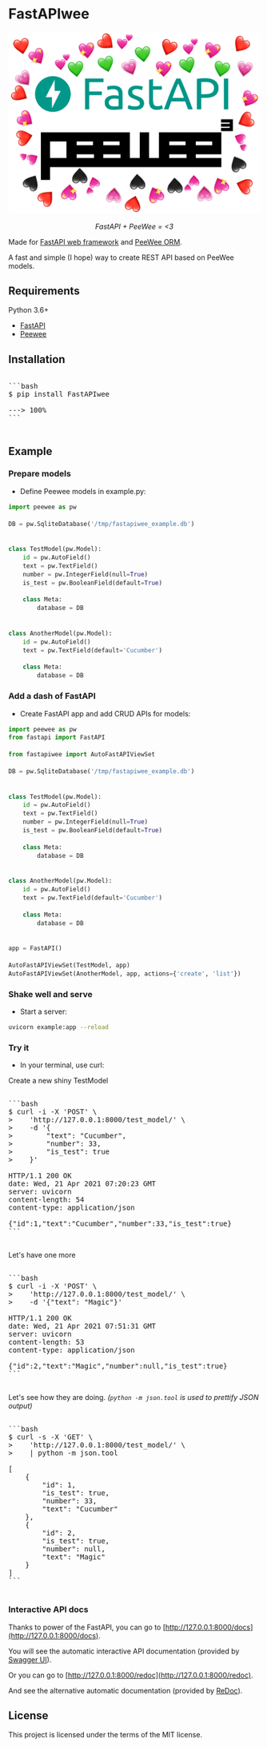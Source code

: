 # FastAPIwee

![Logo](media/logo.png)

<p align="center">
    <em>FastAPI + PeeWee = <3</em>
</p>

Made for [FastAPI web framework](https://fastapi.tiangolo.com) and [PeeWee ORM](http://docs.peewee-orm.com/en/latest/).

A fast and simple (I hope) way to create REST API based on PeeWee models.

## Requirements

Python 3.6+

- [FastAPI](https://fastapi.tiangolo.com)
- [Peewee](http://docs.peewee-orm.com/en/latest/)

## Installation

<pre class="termy">

```bash
$ pip install FastAPIwee

---> 100%
```

</pre>

## Example

### Prepare models

- Define Peewee models in example.py:

```python
import peewee as pw

DB = pw.SqliteDatabase('/tmp/fastapiwee_example.db')


class TestModel(pw.Model):
    id = pw.AutoField()
    text = pw.TextField()
    number = pw.IntegerField(null=True)
    is_test = pw.BooleanField(default=True)

    class Meta:
        database = DB


class AnotherModel(pw.Model):
    id = pw.AutoField()
    text = pw.TextField(default='Cucumber')

    class Meta:
        database = DB
```

### Add a dash of FastAPI

- Create FastAPI app and add CRUD APIs for models:

```python hl_lines="2-4 27-30"
import peewee as pw
from fastapi import FastAPI

from fastapiwee import AutoFastAPIViewSet

DB = pw.SqliteDatabase('/tmp/fastapiwee_example.db')


class TestModel(pw.Model):
    id = pw.AutoField()
    text = pw.TextField()
    number = pw.IntegerField(null=True)
    is_test = pw.BooleanField(default=True)

    class Meta:
        database = DB


class AnotherModel(pw.Model):
    id = pw.AutoField()
    text = pw.TextField(default='Cucumber')

    class Meta:
        database = DB


app = FastAPI()

AutoFastAPIViewSet(TestModel, app)
AutoFastAPIViewSet(AnotherModel, app, actions={'create', 'list'})
```

### Shake well and serve

- Start a server:

```bash
uvicorn example:app --reload
```

### Try it

- In your terminal, use curl:

Create a new shiny TestModel

<pre class="termy">

```bash
$ curl -i -X 'POST' \
>    'http://127.0.0.1:8000/test_model/' \
>    -d '{
>        "text": "Cucumber",
>        "number": 33,
>        "is_test": true
>    }'

HTTP/1.1 200 OK
date: Wed, 21 Apr 2021 07:20:23 GMT
server: uvicorn
content-length: 54
content-type: application/json

{"id":1,"text":"Cucumber","number":33,"is_test":true}
```

</pre>

Let's have one more

<pre class="termy">

```bash
$ curl -i -X 'POST' \
>    'http://127.0.0.1:8000/test_model/' \
>    -d '{"text": "Magic"}'

HTTP/1.1 200 OK
date: Wed, 21 Apr 2021 07:51:31 GMT
server: uvicorn
content-length: 53
content-type: application/json

{"id":2,"text":"Magic","number":null,"is_test":true}
```

</pre>

Let's see how they are doing. _(`python -m json.tool` is used to prettify JSON output)_

<pre class="termy">

```bash
$ curl -s -X 'GET' \
>    'http://127.0.0.1:8000/test_model/' \
>    | python -m json.tool

[
    {
        "id": 1,
        "is_test": true,
        "number": 33,
        "text": "Cucumber"
    },
    {
        "id": 2,
        "is_test": true,
        "number": null,
        "text": "Magic"
    }
]
```

</pre>

### Interactive API docs

Thanks to power of the FastAPI, you can go to [http://127.0.0.1:8000/docs](http://127.0.0.1:8000/docs).

You will see the automatic interactive API documentation (provided by [Swagger UI](https://github.com/swagger-api/swagger-ui)).

Or you can go to [http://127.0.0.1:8000/redoc](http://127.0.0.1:8000/redoc).

And see the alternative automatic documentation (provided by [ReDoc](https://github.com/Redocly/redoc)).

## License

This project is licensed under the terms of the MIT license.
